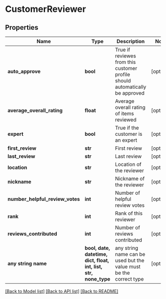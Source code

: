 # CustomerReviewer


## Properties
Name | Type | Description | Notes
------------ | ------------- | ------------- | -------------
**auto_approve** | **bool** | True if reviewes from this customer profile should automatically be approved | [optional] 
**average_overall_rating** | **float** | Average overall rating of items reviewed | [optional] 
**expert** | **bool** | True if the customer is an expert | [optional] 
**first_review** | **str** | First review | [optional] 
**last_review** | **str** | Last review | [optional] 
**location** | **str** | Location of the reviewer | [optional] 
**nickname** | **str** | Nickname of the reviewer | [optional] 
**number_helpful_review_votes** | **int** | Number of helpful review votes | [optional] 
**rank** | **int** | Rank of this reviewer | [optional] 
**reviews_contributed** | **int** | Number of reviews contributed | [optional] 
**any string name** | **bool, date, datetime, dict, float, int, list, str, none_type** | any string name can be used but the value must be the correct type | [optional]

[[Back to Model list]](../README.md#documentation-for-models) [[Back to API list]](../README.md#documentation-for-api-endpoints) [[Back to README]](../README.md)


